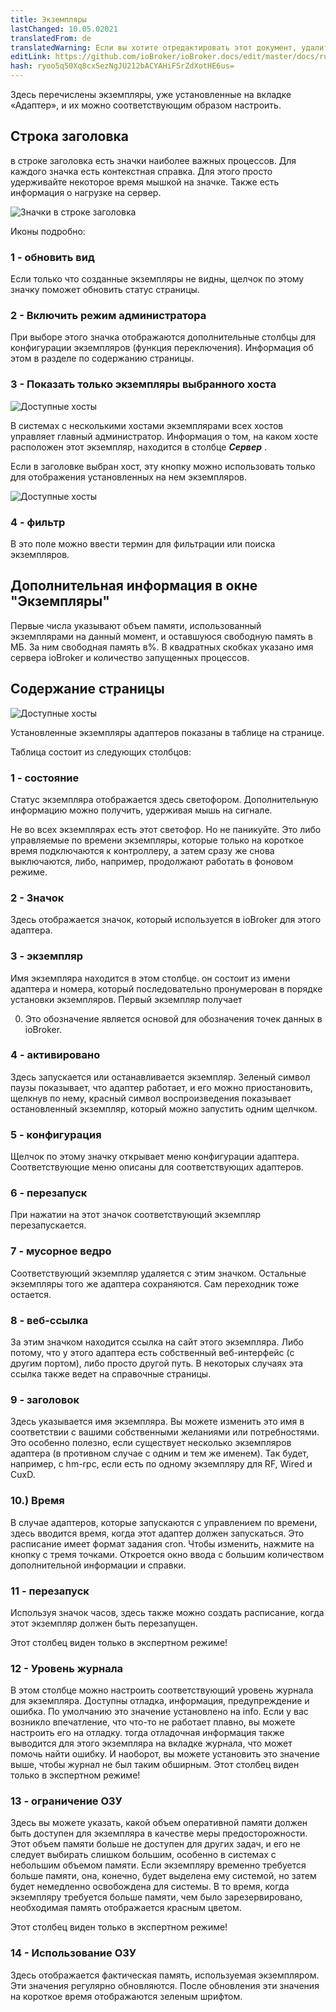 ```yaml
---
title: Экземпляры
lastChanged: 10.05.02021
translatedFrom: de
translatedWarning: Если вы хотите отредактировать этот документ, удалите поле «translationFrom», в противном случае этот документ будет снова автоматически переведен
editLink: https://github.com/ioBroker/ioBroker.docs/edit/master/docs/ru/admin/instances.md
hash: ryoo5q50Xq8cxSezNgJU212bACYAHiFSrZdXotHE6us=
---
```

Здесь перечислены экземпляры, уже установленные на вкладке «Адаптер», и их можно соответствующим образом настроить.

## Строка заголовка
в строке заголовка есть значки наиболее важных процессов. Для каждого значка есть контекстная справка. Для этого просто удерживайте некоторое время мышкой на значке. Также есть информация о нагрузке на сервер.

![Значки в строке заголовка](../../de/admin/media/ADMIN_Instanzen_numbers.png)

Иконы подробно:

### 1 - обновить вид
Если только что созданные экземпляры не видны, щелчок по этому значку поможет обновить статус страницы.

### 2 - Включить режим администратора
При выборе этого значка отображаются дополнительные столбцы для конфигурации экземпляров (функция переключения). Информация об этом в разделе по содержанию страницы.

### 3 - Показать только экземпляры выбранного хоста
![Доступные хосты](../../de/admin/media/ADMIN_Instanzen_hosts.png)

В системах с несколькими хостами экземплярами всех хостов управляет главный администратор. Информация о том, на каком хосте расположен этот экземпляр, находится в столбце ***Сервер*** .

Если в заголовке выбран хост, эту кнопку можно использовать только для отображения установленных на нем экземпляров.

![Доступные хосты](../../de/admin/media/ADMIN_Instanzen_hosts.png)

### 4 - фильтр
В это поле можно ввести термин для фильтрации или поиска экземпляров.

## Дополнительная информация в окне "Экземпляры"
Первые числа указывают объем памяти, использованный экземплярами на данный момент, и оставшуюся свободную память в МБ. За ним свободная память в%. В квадратных скобках указано имя сервера ioBroker и количество запущенных процессов.

## Содержание страницы
![Доступные хосты](../../de/admin/media/ADMIN_Instanzen_numbers02.png)

Установленные экземпляры адаптеров показаны в таблице на странице.

Таблица состоит из следующих столбцов:

### 1 - состояние
Статус экземпляра отображается здесь светофором. Дополнительную информацию можно получить, удерживая мышь на сигнале.

Не во всех экземплярах есть этот светофор. Но не паникуйте. Это либо управляемые по времени экземпляры, которые только на короткое время подключаются к контроллеру, а затем сразу же снова выключаются, либо, например, продолжают работать в фоновом режиме.

### 2 - Значок
Здесь отображается значок, который используется в ioBroker для этого адаптера.

### 3 - экземпляр
Имя экземпляра находится в этом столбце. он состоит из имени адаптера и номера, который последовательно пронумерован в порядке установки экземпляров. Первый экземпляр получает

0. Это обозначение является основой для обозначения точек данных в ioBroker.

### 4 - активировано
Здесь запускается или останавливается экземпляр. Зеленый символ паузы показывает, что адаптер работает, и его можно приостановить, щелкнув по нему, красный символ воспроизведения показывает остановленный экземпляр, который можно запустить одним щелчком.

### 5 - конфигурация
Щелчок по этому значку открывает меню конфигурации адаптера. Соответствующие меню описаны для соответствующих адаптеров.

### 6 - перезапуск
При нажатии на этот значок соответствующий экземпляр перезапускается.

### 7 - мусорное ведро
Соответствующий экземпляр удаляется с этим значком. Остальные экземпляры того же адаптера сохраняются. Сам переходник тоже остается.

### 8 - веб-ссылка
За этим значком находится ссылка на сайт этого экземпляра. Либо потому, что у этого адаптера есть собственный веб-интерфейс (с другим портом), либо просто другой путь. В некоторых случаях эта ссылка также ведет на справочные страницы.

### 9 - заголовок
Здесь указывается имя экземпляра. Вы можете изменить это имя в соответствии с вашими собственными желаниями или потребностями. Это особенно полезно, если существует несколько экземпляров адаптера (в противном случае с одним и тем же именем). Так будет, например, с hm-rpc, если есть по одному экземпляру для RF, Wired и CuxD.

### 10.) Время
В случае адаптеров, которые запускаются с управлением по времени, здесь вводится время, когда этот адаптер должен запускаться. Это расписание имеет формат задания cron. Чтобы изменить, нажмите на кнопку с тремя точками. Откроется окно ввода с большим количеством дополнительной информации и справки.

### 11 - перезапуск
Используя значок часов, здесь также можно создать расписание, когда этот экземпляр должен быть перезапущен.

Этот столбец виден только в экспертном режиме!

### 12 - Уровень журнала
В этом столбце можно настроить соответствующий уровень журнала для экземпляра. Доступны отладка, информация, предупреждение и ошибка. По умолчанию это значение установлено на info. Если у вас возникло впечатление, что что-то не работает плавно, вы можете настроить его на отладку. тогда отладочная информация также выводится для этого экземпляра на вкладке журнала, что может помочь найти ошибку. И наоборот, вы можете установить это значение выше, чтобы журнал не был таким обширным.
Этот столбец виден только в экспертном режиме!

### 13 - ограничение ОЗУ
Здесь вы можете указать, какой объем оперативной памяти должен быть доступен для экземпляра в качестве меры предосторожности. Этот объем памяти больше не доступен для других задач, и его не следует выбирать слишком большим, особенно в системах с небольшим объемом памяти. Если экземпляру временно требуется больше памяти, она, конечно, будет выделена ему системой, но затем будет немедленно освобождена для системы. В то время, когда экземпляру требуется больше памяти, чем было зарезервировано, необходимая память отображается красным цветом.

Этот столбец виден только в экспертном режиме!

### 14 - Использование ОЗУ
Здесь отображается фактическая память, используемая экземпляром. Эти значения регулярно обновляются. После обновления эти значения на короткое время отображаются зеленым шрифтом.